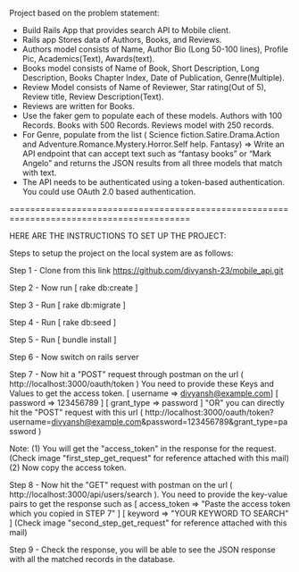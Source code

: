 Project based on the problem statement: 

- Build Rails App that provides search API to Mobile client.
- Rails app Stores data of Authors, Books, and Reviews.
- Authors model consists of Name, Author Bio (Long 50-100 lines), Profile Pic, Academics(Text), Awards(text). 
- Books model consists of Name of Book, Short Description, Long Description, Books Chapter Index, Date of Publication, Genre(Multiple). 
- Review Model consists of Name of Reviewer, Star rating(Out of 5), Review title, Review Description(Text).
- Reviews are written for Books.
- Use the faker gem to populate each of these models. Authors with 100 Records. Books with 500 Records. Reviews model with 250 records.
- For Genre, populate from the list ( Science fiction.Satire.Drama.Action and Adventure.Romance.Mystery.Horror.Self help. Fantasy) 
=> Write an API endpoint that can accept text such as “fantasy books” or “Mark Angelo” and returns the JSON results from all three models that match with text.
- The API needs to be authenticated using a token-based authentication. You could use OAuth 2.0 based authentication.


=========================================================================================

HERE ARE THE INSTRUCTIONS TO SET UP THE PROJECT:

Steps to setup the project on the local system are as follows: 

Step 1 - Clone from this link https://github.com/divyansh-23/mobile_api.git 

Step 2 - Now run [ rake db:create ]

Step 3 - Run [ rake db:migrate ]

Step 4 - Run  [ rake db:seed ]

Step 5 - Run [ bundle install ]

Step 6 - Now switch on rails server

Step 7 - Now hit a "POST" request through postman on the url ( http://localhost:3000/oauth/token )
              You need to provide these Keys and Values to get the access token. [ username => divyansh@example.com] [ password => 123456789 ] [ grant_type => password ]
              "OR" you can directly hit the "POST" request with this url ( http://localhost:3000/oauth/token?username=divyansh@example.com&password=123456789&grant_type=password )
              
Note: (1) You will get the "access_token" in the response for the request. (Check image "first_step_get_request" for reference attached with this mail)
(2) Now copy the access token.

Step 8 - Now hit the "GET" request with postman on the url ( http://localhost:3000/api/users/search ).
              You need to provide the key-value pairs to get the response such as [ access_token => "Paste the access token which you copied in STEP 7" ] [ keyword => "YOUR KEYWORD TO SEARCH" ]
               (Check image "second_step_get_request" for reference attached with this mail)

Step 9 - Check the response, you will be able to see the JSON response with all the matched records in the database.
